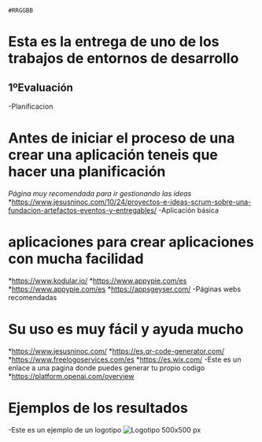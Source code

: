 `#RRGGBB`
# Esta es la entrega de uno de los trabajos de entornos de desarrollo
## 1ºEvaluación
-Planificacion
# Antes de iniciar el proceso de una crear una aplicación teneis que hacer una planificación
*Página muy recomendada para ir gestionando las ideas*
*https://www.jesusninoc.com/10/24/proyectos-e-ideas-scrum-sobre-una-fundacion-artefactos-eventos-y-entregables/
-Aplicación básica
# aplicaciones para crear aplicaciones con mucha facilidad
*https://www.kodular.io/
*https://www.appypie.com/es
*https://www.appypie.com/es
*https://appsgeyser.com/
-Páginas webs recomendadas
# Su uso es muy fácil y ayuda mucho
*https://www.jesusninoc.com/
*https://es.qr-code-generator.com/
*https://www.freelogoservices.com/es
*https://es.wix.com/
-Este es un enlace a una pagina donde puedes generar tu propio codigo
*https://platform.openai.com/overview
# Ejemplos de los resultados
-Este es un ejemplo de un logotipo 
![Logotipo 500x500 px](https://user-images.githubusercontent.com/114073072/224024041-9d3a22eb-1797-478e-a38a-fdc7d0d8ca2c.jpeg)


